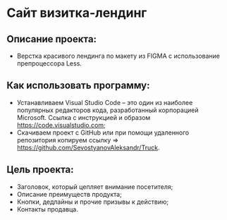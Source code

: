 # Сайт визитка-лендинг

## Описание проекта:
  - Верстка красивого лендинга по макету из FIGMA c использование препроцессора Less.
 


## Как использовать программу:

  - Устанавливаем Visual Studio Code – это один из наиболее популярных редакторов кода, разработанный корпорацией Microsoft. Ссылка с инструкцией и образом https://code.visualstudio.com;
  - Cкачиваем проект с GitHub или при помощи удаленного репозитория копируем ссылку => https://github.com/SevostyanovAleksandr/Truck.

  
## Цель проекта: 
 
  - Заголовок, который цепляет внимание посетителя;
  - Описание преимуществ продукта;
  - Кнопки, дедлайны и прочие призывы к действию;
  - Контакты продавца. 
